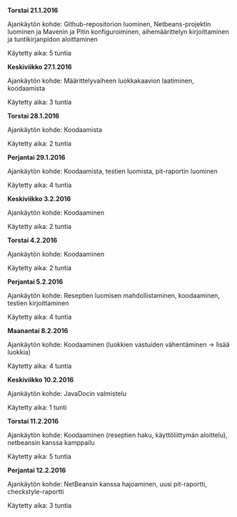 **Torstai 21.1.2016**

Ajankäytön kohde: Github-repositorion luominen, Netbeans-projektin luominen ja Mavenin ja Pitin konfiguroiminen, aihemäärittelyn kirjoittaminen ja tuntikirjanpidon aloittaminen

Käytetty aika: 5 tuntia

**Keskiviikko 27.1.2016**

Ajankäytön kohde: Määrittelyvaiheen luokkakaavion laatiminen, koodaamista

Käytetty aika: 3 tuntia

**Torstai 28.1.2016**

Ajankäytön kohde: Koodaamista

Käytetty aika: 2 tuntia

**Perjantai 29.1.2016**

Ajankäytön kohde: Koodaamista, testien luomista, pit-raportin luominen

Käytetty aika: 4 tuntia

**Keskiviikko 3.2.2016**

Ajankäytön kohde: Koodaaminen

Käytetty aika: 2 tuntia

**Torstai 4.2.2016**

Ajankäytön kohde: Koodaaminen

Käytetty aika: 2 tuntia

**Perjantai 5.2.2016**

Ajankäytön kohde: Reseptien luomisen mahdollistaminen, koodaaminen, testien kirjoittaminen

Käytetty aika: 4 tuntia

**Maanantai 8.2.2016**

Ajankäytön kohde: Koodaaminen (luokkien vastuiden vähentäminen -> lisää luokkia)

Käytetty aika: 4 tuntia

**Keskiviikko 10.2.2016**

Ajankäytön kohde: JavaDocin valmistelu

Käytetty aika: 1 tunti

**Torstai 11.2.2016**

Ajankäytön kohde: Koodaaminen (reseptien haku, käyttöliittymän aloittelu), netbeansin kanssa kamppailu

Käytetty aika: 5 tuntia

**Perjantai 12.2.2016**

Ajankäytön kohde: NetBeansin kanssa hajoaminen, uusi pit-raportti, checkstyle-raportti

Käytetty aika: 3 tuntia
